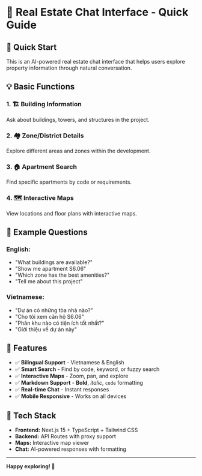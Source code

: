 # 🏢 Real Estate Chat Interface - Quick Guide

## 🚀 Quick Start

This is an AI-powered real estate chat interface that helps users explore property information through natural conversation.

## 💡 Basic Functions

### 1. 🏗️ Building Information
Ask about buildings, towers, and structures in the project.

### 2. 🏘️ Zone/District Details  
Explore different areas and zones within the development.

### 3. 🏠 Apartment Search
Find specific apartments by code or requirements.

### 4. 🗺️ Interactive Maps
View locations and floor plans with interactive maps.

## 💬 Example Questions

### English:
- "What buildings are available?"
- "Show me apartment S6.06"
- "Which zone has the best amenities?"
- "Tell me about this project"

### Vietnamese:
- "Dự án có những tòa nhà nào?"
- "Cho tôi xem căn hộ S6.06" 
- "Phân khu nào có tiện ích tốt nhất?"
- "Giới thiệu về dự án này"

## 🎯 Features

- ✅ **Bilingual Support** - Vietnamese & English
- ✅ **Smart Search** - Find by code, keyword, or fuzzy search
- ✅ **Interactive Maps** - Zoom, pan, and explore
- ✅ **Markdown Support** - **Bold**, *italic*, `code` formatting
- ✅ **Real-time Chat** - Instant responses
- ✅ **Mobile Responsive** - Works on all devices

## 🔧 Tech Stack

- **Frontend:** Next.js 15 + TypeScript + Tailwind CSS
- **Backend:** API Routes with proxy support
- **Maps:** Interactive map viewer
- **Chat:** AI-powered responses with formatting

---

**Happy exploring! 🎉**